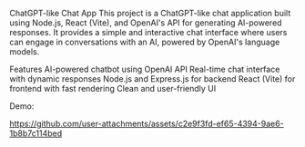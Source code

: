 ChatGPT-like Chat App
This project is a ChatGPT-like chat application built using Node.js, React (Vite), and OpenAI's API for generating AI-powered responses. It provides a simple and interactive chat interface where users can engage in conversations with an AI, powered by OpenAI's language models.

Features
AI-powered chatbot using OpenAI API
Real-time chat interface with dynamic responses
Node.js and Express.js for backend
React (Vite) for frontend with fast rendering
Clean and user-friendly UI

Demo:

https://github.com/user-attachments/assets/c2e9f3fd-ef65-4394-9ae6-1b8b7c114bed

